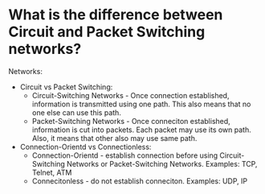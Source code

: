 #                  What is the difference between Circuit and Packet Switching networks?

Networks:
- Circuit vs Packet Switching:
    - Circuit-Switching Networks - Once connection established, information is transmitted using one path. This also means that no one else can use this path.
    - Packet-Switching Networks - Once conneciton established, information is cut into packets. Each packet may use its own path. Also, it means that other also may use same path.
- Connection-Orientd vs Connectionless:
    - Connection-Orientd - establish connection before using Circuit-Switching Networks or Packet-Switching Networks. Examples: TCP, Telnet, ATM
    - Connecitonless - do not establish conneciton. Examples: UDP, IP